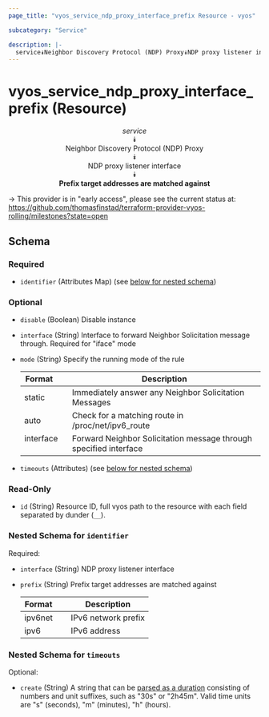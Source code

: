 ```yaml
---
page_title: "vyos_service_ndp_proxy_interface_prefix Resource - vyos"

subcategory: "Service"

description: |- 
  service⯯Neighbor Discovery Protocol (NDP) Proxy⯯NDP proxy listener interface⯯Prefix target addresses are matched against
---
```


# vyos_service_ndp_proxy_interface_prefix (Resource)
<center>

*service*  
⯯  
Neighbor Discovery Protocol (NDP) Proxy  
⯯  
NDP proxy listener interface  
⯯  
**Prefix target addresses are matched against**


</center>

-> This provider is in "early access", please see the current status at: https://github.com/thomasfinstad/terraform-provider-vyos-rolling/milestones?state=open

## Schema

### Required

- `identifier` (Attributes Map) (see [below for nested schema](#nestedatt--identifier))

### Optional

- `disable` (Boolean) Disable instance
- `interface` (String) Interface to forward Neighbor Solicitation message through. Required for &#34;iface&#34; mode
- `mode` (String) Specify the running mode of the rule

    |Format     &emsp;|Description                                                        |
    |-------------|---------------------------------------------------------------------|
    |static     &emsp;|Immediately answer any Neighbor Solicitation Messages              |
    |auto       &emsp;|Check for a matching route in /proc/net/ipv6_route                 |
    |interface  &emsp;|Forward Neighbor Solicitation message through specified interface  |
- `timeouts` (Attributes) (see [below for nested schema](#nestedatt--timeouts))

### Read-Only

- `id` (String) Resource ID, full vyos path to the resource with each field separated by dunder (`__`).

<a id="nestedatt--identifier"></a>
### Nested Schema for `identifier`

Required:

- `interface` (String) NDP proxy listener interface
- `prefix` (String) Prefix target addresses are matched against

    |Format   &emsp;|Description          |
    |-----------|-----------------------|
    |ipv6net  &emsp;|IPv6 network prefix  |
    |ipv6     &emsp;|IPv6 address         |


<a id="nestedatt--timeouts"></a>
### Nested Schema for `timeouts`

Optional:

- `create` (String) A string that can be [parsed as a duration](https://pkg.go.dev/time#ParseDuration) consisting of numbers and unit suffixes, such as &#34;30s&#34; or &#34;2h45m&#34;. Valid time units are &#34;s&#34; (seconds), &#34;m&#34; (minutes), &#34;h&#34; (hours).  
